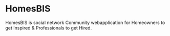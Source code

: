 # HomesBIS
HomesBIS is social network Community webapplication for Homeowners to get Inspired &amp; Professionals to get Hired.
